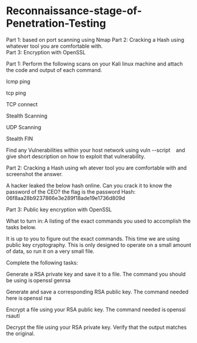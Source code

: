 # Reconnaissance-stage-of-Penetration-Testing

Part 1: based on port scanning using Nmap 
Part 2: Cracking a Hash using whatever tool you are comfortable with.   
Part 3: Encryption with OpenSSL 
 


Part 1: Perform the following scans on your Kali linux machine and attach the code and output of each command. 

Icmp ping                      

tcp ping                         

TCP connect                 

Stealth Scanning            

UDP Scanning              

Stealth FIN    

Find any Vulnerabilities within your host network using vuln --script     and give short description on how to exploit that vulnerability.      



Part 2: Cracking a Hash using wh  atever tool you are comfortable with and screenshot the answer.  

A hacker leaked the below hash online. Can you crack it to know the password of the CEO? the flag is the password Hash: 06f8aa28b9237866e3e289f18ade19e1736d809d 

 

 

 

Part 3: Public key encryption with OpenSSL 

What to turn in: A listing of the exact commands you used to accomplish the tasks below. 

It is up to you to figure out the exact commands. This time we are using public key cryptography. This is only designed to operate on a small amount of data, so run it on a very small file. 

Complete the following tasks: 

Generate a RSA private key and save it to a file. The command you should be using is openssl genrsa 

Generate and save a corresponding RSA public key. The command needed here is openssl rsa 

Encrypt a file using your RSA public key. The command needed is openssl rsautl 

Decrypt the file using your RSA private key. Verify that the output matches the original. 

 
 
